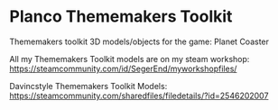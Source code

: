# Planco Thememakers Toolkit
Thememakers toolkit 3D models/objects for the game: Planet Coaster

All my Thememakers Toolkit models are on my steam workshop:
https://steamcommunity.com/id/SegerEnd/myworkshopfiles/

Davincstyle Thememakers Toolkit Models:
https://steamcommunity.com/sharedfiles/filedetails/?id=2546202007
